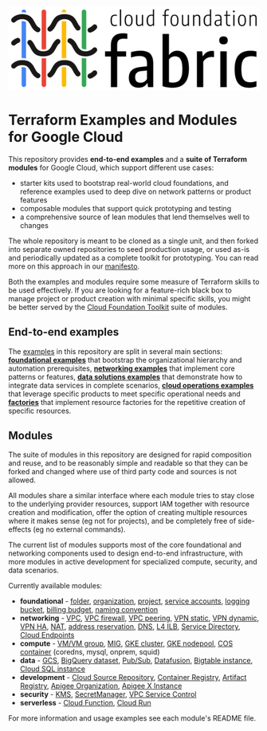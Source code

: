 <p align="center">
  <img src="assets/logos/fabric-logo-colors-800.png?raw=true" alt="Cloud Foundation Fabric">
</p>

# Terraform Examples and Modules for Google Cloud

This repository provides **end-to-end examples** and a **suite of Terraform modules** for Google Cloud, which support different use cases:

- starter kits used to bootstrap real-world cloud foundations, and reference examples used to deep dive on network patterns or product features
- composable modules that support quick prototyping and testing
- a comprehensive source of lean modules that lend themselves well to changes

The whole repository is meant to be cloned as a single unit, and then forked into separate owned repositories to seed production usage, or used as-is and periodically updated as a complete toolkit for prototyping. You can read more on this approach in our [manifesto](./MANIFESTO.md).

Both the examples and modules require some measure of Terraform skills to be used effectively. If you are looking for a feature-rich black box to manage project or product creation with minimal specific skills, you might be better served by the [Cloud Foundation Toolkit](https://registry.terraform.io/modules/terraform-google-modules) suite of modules.

## End-to-end examples

The [examples](./examples/) in this repository are split in several main sections: **[foundational examples](./examples/foundations/)** that bootstrap the organizational hierarchy and automation prerequisites, **[networking examples](./examples/networking/)** that implement core patterns or features, **[data solutions examples](./examples/data-solutions/)** that demonstrate how to integrate data services in complete scenarios, **[cloud operations examples](./examples/cloud-operations/)** that leverage specific products to meet specific operational needs and **[factories](./examples/factories/)** that implement resource factories for the repetitive creation of specific resources.

## Modules

The suite of modules in this repository are designed for rapid composition and reuse, and to be reasonably simple and readable so that they can be forked and changed where use of third party code and sources is not allowed.

All modules share a similar interface where each module tries to stay close to the underlying provider resources, support IAM together with resource creation and modification, offer the option of creating multiple resources where it makes sense (eg not for projects), and be completely free of side-effects (eg no external commands).

The current list of modules supports most of the core foundational and networking components used to design end-to-end infrastructure, with more modules in active development for specialized compute, security, and data scenarios.

Currently available modules:

- **foundational** - [folder](./modules/folder), [organization](./modules/organization), [project](./modules/project), [service accounts](./modules/iam-service-account), [logging bucket](./modules/logging-bucket), [billing budget](./modules/billing-budget), [naming convention](./modules/naming-convention)
- **networking** - [VPC](./modules/net-vpc), [VPC firewall](./modules/net-vpc-firewall), [VPC peering](./modules/net-vpc-peering), [VPN static](./modules/net-vpn-static), [VPN dynamic](./modules/net-vpn-dynamic), [VPN HA](./modules/net-vpn-ha), [NAT](./modules/net-cloudnat), [address reservation](./modules/net-address), [DNS](./modules/dns), [L4 ILB](./modules/net-ilb), [Service Directory](./modules/service-directory), [Cloud Endpoints](./modules/endpoints)
- **compute** - [VM/VM group](./modules/compute-vm), [MIG](./modules/compute-mig), [GKE cluster](./modules/gke-cluster), [GKE nodepool](./modules/gke-nodepool), [COS container](./modules/cloud-config-container/cos-generic-metadata/) (coredns, mysql, onprem, squid)
- **data** - [GCS](./modules/gcs), [BigQuery dataset](./modules/bigquery-dataset), [Pub/Sub](./modules/pubsub), [Datafusion](./modules/datafusion), [Bigtable instance](./modules/bigtable-instance), [Cloud SQL instance](./modules/cloudsql-instance)
- **development** - [Cloud Source Repository](./modules/source-repository), [Container Registry](./modules/container-registry), [Artifact Registry](./modules/artifact-registry), [Apigee Organization](./modules/apigee-organization), [Apigee X Instance](./modules/apigee-x-instance)
- **security** - [KMS](./modules/kms), [SecretManager](./modules/secret-manager), [VPC Service Control](./modules/vpc-sc)
- **serverless** - [Cloud Function](./modules/cloud-function), [Cloud Run](./modules/cloud-run)

For more information and usage examples see each module's README file.
